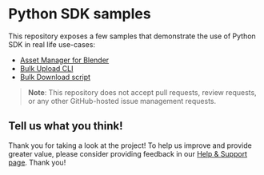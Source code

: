 # Python SDK samples

This repository exposes a few samples that demonstrate the use of Python SDK in real life use-cases:

- [Asset Manager for Blender](./assets_manager_for_blender_addon/README.md)
- [Bulk Upload CLI](./bulk_upload_cli/README.md)
- [Bulk Download script](./bulk_download_script/README.md)

> **Note**: This repository does not accept pull requests, review requests, or any other GitHub-hosted issue management requests.

## Tell us what you think!

Thank you for taking a look at the project! To help us improve and provide greater value, please consider providing feedback in our [Help & Support page](https://cloud.unity.com/home/dashboard-support). Thank you!